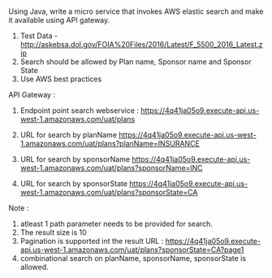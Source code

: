 #
Using Java, write a micro service that invokes AWS elastic search and make it available using API gateway.     
 
1. Test Data - http://askebsa.dol.gov/FOIA%20Files/2016/Latest/F_5500_2016_Latest.zip   
2. Search should be allowed by Plan name, Sponsor name and Sponsor State   
3. Use AWS best practices   

API Gateway :
1. Endpoint point search webservice :
https://4q41ja05o9.execute-api.us-west-1.amazonaws.com/uat/plans

2. URL for search by planName
https://4q41ja05o9.execute-api.us-west-1.amazonaws.com/uat/plans?planName=INSURANCE

3. URL for search by sponsorName
https://4q41ja05o9.execute-api.us-west-1.amazonaws.com/uat/plans?sponsorName=INC

4. URL for search by sponsorState
https://4q41ja05o9.execute-api.us-west-1.amazonaws.com/uat/plans?sponsorState=CA

Note : 
1. atleast 1 path parameter needs to be provided for search.
2. The result size is 10
3. Pagination is supported int the result
URL : https://4q41ja05o9.execute-api.us-west-1.amazonaws.com/uat/plans?sponsorState=CA?page1
4. combinational search on planName, sponsorName, sponsorState is allowed.
